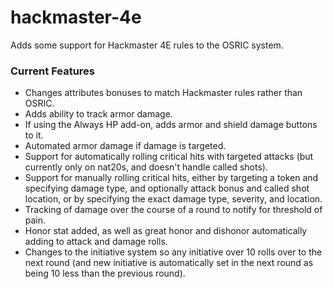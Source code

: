 # hackmaster-4e
Adds some support for Hackmaster 4E rules to the OSRIC system.

### Current Features  
* Changes attributes bonuses to match Hackmaster rules rather than OSRIC.
* Adds ability to track armor damage.
* If using the Always HP add-on, adds armor and shield damage buttons to it.
* Automated armor damage if damage is targeted.
* Support for automatically rolling critical hits with targeted attacks (but currently only on nat20s, and doesn't handle called shots).
* Support for manually rolling critical hits, either by targeting a token and specifying damage type, and optionally attack bonus and called shot location, or by specifying the exact damage type, severity, and location.
* Tracking of damage over the course of a round to notify for threshold of pain.
* Honor stat added, as well as great honor and dishonor automatically adding to attack and damage rolls.
* Changes to the initiative system so any initiative over 10 rolls over to the next round (and new initiative is automatically set in the next round as being 10 less than the previous round).

